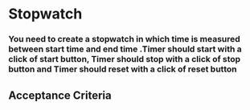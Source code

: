# Stopwatch


### You need to create a stopwatch in which time is measured between start time and end time .Timer should start with a click of start button, Timer should stop with a click of stop button and Timer should reset with a click of reset button

## Acceptance Criteria

